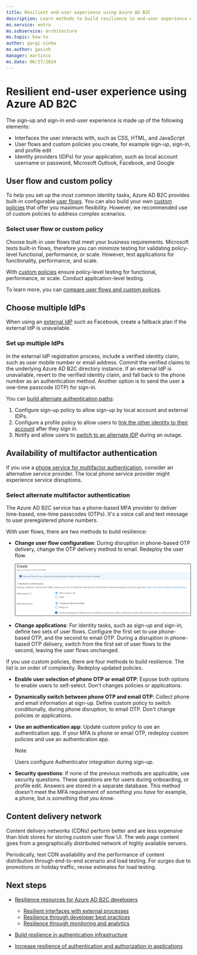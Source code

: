 ```yaml
---
title: Resilient end-user experience using Azure AD B2C
description: Learn methods to build resilience in end-user experience with Azure AD B2C
ms.service: entra
ms.subservice: architecture
ms.topic: how-to
author: gargi-sinha
ms.author: gasinh
manager: martinco
ms.date: 06/27/2024
---
```


# Resilient end-user experience using Azure AD B2C

The sign-up and sign-in end-user experience is made up of the following elements:

- Interfaces the user interacts with, such as CSS, HTML, and JavaScript
- User flows and custom policies you create, for example sign-up, sign-in, and profile edit
- Identity providers (IDPs) for your application, such as local account username or password, Microsoft Outlook, Facebook, and Google

## User flow and custom policy  

To help you set up the most common identity tasks, Azure AD B2C provides built-in configurable [user flows](/azure/active-directory-b2c/user-flow-overview). You can also build your own [custom policies](/azure/active-directory-b2c/custom-policy-overview) that offer you maximum flexibility. However, we recommended use of custom policies to address complex scenarios.

### Select user flow or custom policy

Choose built-in user flows that meet your business requirements. Microsoft tests built-in flows, therefore you can minimize testing for validating policy-level functional, performance, or scale. However, test applications for functionality, performance, and scale.

With [custom policies](/azure/active-directory-b2c/user-flow-overview) ensure policy-level testing for functional, performance, or scale. Conduct application-level testing.

To learn more, you can [compare user flows and custom polices](/azure/active-directory-b2c/user-flow-overview#comparing-user-flows-and-custom-policies).

## Choose multiple IdPs

When using an [external IdP](/azure/active-directory-b2c/add-identity-provider) such as Facebook, create a fallback plan if the external IdP is unavailable.

### Set up multiple IdPs

In the external IdP registration process, include a verified identity claim, such as user mobile number or email address. Commit the verified claims to the underlying Azure AD B2C directory instance. If an external IdP is unavailable, revert to the verified identity claim, and fall back to the phone number as an authentication method. Another option is to send the user a one-time passcode (OTP) for sign-in.

You can [build alternate authentication paths](https://github.com/azure-ad-b2c/samples/tree/master/policies/idps-filter):

 1. Configure sign-up policy to allow sign-up by local account and external IDPs.
 2. Configure a profile policy to allow users to [link the other identity to their account](https://github.com/Azure-Samples/active-directory-b2c-advanced-policies/tree/master/account-linking) after they sign in.
 3. Notify and allow users to [switch to an alternate IDP](/azure/active-directory-b2c/customize-ui-with-html#configure-dynamic-custom-page-content-uri) during an outage.

## Availability of multifactor authentication

If you use a [phone service for multifactor authentication](/azure/active-directory-b2c/phone-authentication-user-flows), consider an alternative service provider. The local phone service provider might experience service disruptions.

### Select alternate multifactor authentication 

The Azure AD B2C service has a phone-based MFA provider to deliver time-based, one-time passcodes (OTPs). It's a voice call and text message to user preregistered phone numbers.

With user flows, there are two methods to build resilience:

- **Change user flow configuration**: During disruption in phone-based OTP delivery, change the OTP delivery method to email. Redeploy the user flow.

   ![screenshot of sign-in sign-up](media/resilient-end-user-experiences/create-sign-in.png)

- **Change applications**: For identity tasks, such as sign-up and sign-in, define two sets of user flows. Configure the first set to use phone-based OTP, and the second to email OTP. During a disruption in phone-based OTP delivery, switch from the first set of user flows to the second, leaving the user flows unchanged.  

If you use custom policies, there are four methods to build resilience. The list is on order of complexity. Redeploy updated policies.

- **Enable user selection of phone OTP or email OTP**: Expose both options to enable users to self-select. Don't changes policies or applications.
- **Dynamically switch between phone OTP and email OTP**:  Collect phone and email information at sign-up. Define custom policy to switch conditionally, during phone disruption, to email OTP. Don't change policies or applications.
- **Use an authentication app**: Update custom policy to use an authentication app. If your MFA is phone or email OTP, redeploy custom policies and use an authentication app.

   >[!Note]
   >Users configure Authenticator integration during sign-up.

- **Security questions**: If none of the previous methods are applicable, use security questions. These questions are for users during onboarding, or profile edit. Answers are stored in a separate database. This method doesn't meet the MFA requirement of *something you have* for example, a phone, but is *something that you know*.

## Content delivery network

Content delivery networks (CDNs) perform better and are less expensive than blob stores for storing custom user flow UI. The web page content goes from a geographically distributed network of highly available servers.  

Periodically, test CDN availability and the performance of content distribution through end-to-end scenario and load testing. For surges due to promotions or holiday traffic, revise estimates for load testing.
  
## Next steps

- [Resilience resources for Azure AD B2C developers](resilience-b2c.md)
  
  - [Resilient interfaces with external processes](resilient-external-processes.md)
  - [Resilience through developer best practices](resilience-b2c-developer-best-practices.md)
  - [Resilience through monitoring and analytics](resilience-with-monitoring-alerting.md)
- [Build resilience in authentication infrastructure](resilience-in-infrastructure.md)
- [Increase resilience of authentication and authorization in applications](resilience-app-development-overview.md)
